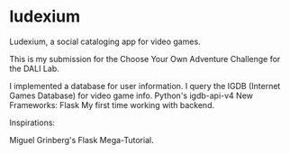 # ludexium
Ludexium, a social cataloging app for video games.

This is my submission for the Choose Your Own Adventure Challenge for the DALI Lab.

I implemented a database for user information.
I query the IGDB (Internet Games Database) for video game info.
Python's igdb-api-v4
New Frameworks:
Flask
My first time working with backend.

Inspirations:

Miguel Grinberg's Flask Mega-Tutorial.